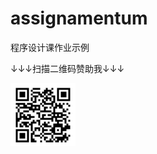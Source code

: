 # assignamentum
程序设计课作业示例

↓↓↓扫描二维码赞助我↓↓↓

![avatar](https://github.com/KotobaSuke/assignamentum/blob/main/patron_code.png)
